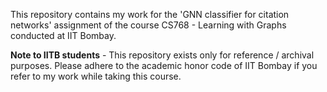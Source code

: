 This repository contains my work for the 'GNN classifier for citation networks' assignment of the course CS768 - Learning with Graphs conducted at IIT Bombay.  

**Note to IITB students** - This repository exists only for reference / archival purposes. Please adhere to the academic honor code of IIT Bombay if you refer to my work while taking this course.